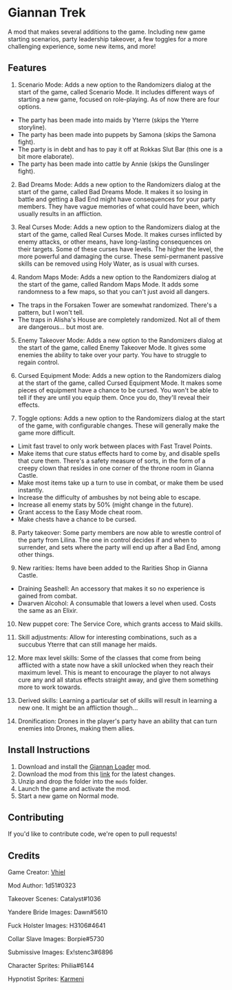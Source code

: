 # Giannan Trek
A mod that makes several additions to the game. Including new game starting scenarios, party leadership takeover, a few toggles for a more challenging experience, some new items, and more!

## Features

1. Scenario Mode: Adds a new option to the Randomizers dialog at the start of the game, called Scenario Mode. It includes different ways of starting a new game, focused on role-playing. As of now there are four options.
   
- The party has been made into maids by Yterre (skips the Yterre storyline).
- The party has been made into puppets by Samona (skips the Samona fight).
- The party is in debt and has to pay it off at Rokkas Slut Bar (this one is a bit more elaborate).
- The party has been made into cattle by Annie (skips the Gunslinger fight).

2. Bad Dreams Mode: Adds a new option to the Randomizers dialog at the start of the game, called Bad Dreams Mode. It makes it so losing in battle and getting a Bad End might have consequences for your party members. They have vague memories of what could have been, which usually results in an affliction.

3. Real Curses Mode: Adds a new option to the Randomizers dialog at the start of the game, called Real Curses Mode. It makes curses inflicted by enemy attacks, or other means, have long-lasting consequences on their targets. Some of these curses have levels. The higher the level, the more powerful and damaging the curse. These semi-permanent passive skills can be removed using Holy Water, as is usual with curses.

4. Random Maps Mode: Adds a new option to the Randomizers dialog at the start of the game, called Random Maps Mode. It adds some randomness to a few maps, so that you can't just avoid all dangers.

- The traps in the Forsaken Tower are somewhat randomized. There's a pattern, but I won't tell.
- The traps in Alisha's House are completely randomized. Not all of them are dangerous... but most are.

5. Enemy Takeover Mode: Adds a new option to the Randomizers dialog at the start of the game, called Enemy Takeover Mode. It gives some enemies the ability to take over your party. You have to struggle to regain control.

6. Cursed Equipment Mode: Adds a new option to the Randomizers dialog at the start of the game, called Cursed Equipment Mode. It makes some pieces of equipment have a chance to be cursed. You won't be able to tell if they are until you equip them. Once you do, they'll reveal their effects.

7. Toggle options: Adds a new option to the Randomizers dialog at the start of the game, with configurable changes. These will generally make the game more difficult.
 
- Limit fast travel to only work between places with Fast Travel Points.
- Make items that cure status effects hard to come by, and disable spells that cure them. There's a safety measure of sorts, in the form of a creepy clown that resides in one corner of the throne room in Gianna Castle.
- Make most items take up a turn to use in combat, or make them be used instantly.
- Increase the difficulty of ambushes by not being able to escape.
- Increase all enemy stats by 50% (might change in the future).
- Grant access to the Easy Mode cheat room.
- Make chests have a chance to be cursed.

8. Party takeover: Some party members are now able to wrestle control of the party from Lilina. The one in control decides if and when to surrender, and sets where the party will end up after a Bad End, among other things.

9. New rarities: Items have been added to the Rarities Shop in Gianna Castle.
 
- Draining Seashell: An accessory that makes it so no experience is gained from combat.
- Dwarven Alcohol: A consumable that lowers a level when used. Costs the same as an Elixir.

10. New puppet core: The Service Core, which grants access to Maid skills.

11. Skill adjustments: Allow for interesting combinations, such as a succubus Yterre that can still manage her maids.

12. More max level skills: Some of the classes that come from being afflicted with a state now have a skill unlocked when they reach their maximum level. This is meant to encourage the player to not always cure any and all status effects straight away, and give them something more to work towards.

13. Derived skills: Learning a particular set of skills will result in learning a new one. It might be an affliction though...

14. Dronification: Drones in the player's party have an ability that can turn enemies into Drones, making them allies.

## Install Instructions

1. Download and install the [Giannan Loader](https://github.com/1d51/giannan-loader) mod.
2. Download the mod from this [link](https://github.com/1d51/giannan-trek/archive/refs/heads/main.zip) for the latest changes.
3. Unzip and drop the folder into the `mods` folder.
4. Launch the game and activate the mod.
5. Start a new game on Normal mode.

## Contributing

If you'd like to contribute code, we're open to pull requests! 

## Credits

Game Creator: [Vhiel](https://twitter.com/shvhiel)

Mod Author: 1d51#0323

Takeover Scenes: Catalyst#1036

Yandere Bride Images: Dawn#5610

Fuck Holster Images: H3106#4641

Collar Slave Images: Borpie#5730

Submissive Images: Ex!stenc3#6896

Character Sprites: Philia#6144

Hypnotist Sprites: [Karmeni](https://www.deviantart.com/karmenis/art/Girls-casual-clothes-1-Sprite-MV-742440107)

